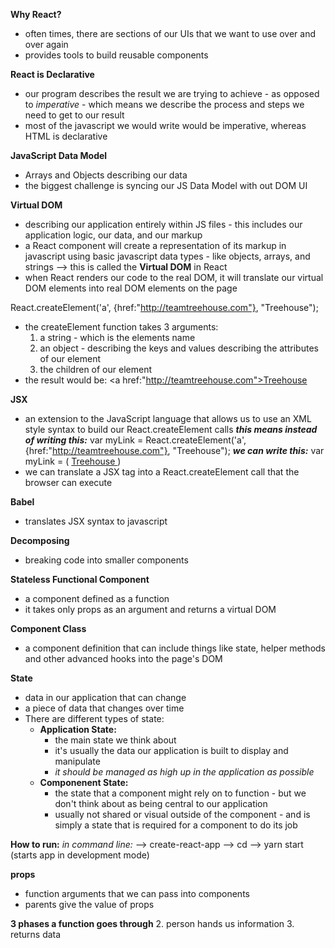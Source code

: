 __Why React?__
* often times, there are sections of our UIs that we want to use over and over again
* provides tools to build reusable components

__React is Declarative__
* our program describes the result we are trying to achieve - as opposed to _imperative_ - which means we describe the process and steps we need to get to our result
* most of the javascript we would write would be imperative, whereas HTML is declarative

__JavaScript Data Model__
* Arrays and Objects describing our data
* the biggest challenge is syncing our JS Data Model with out DOM UI

__Virtual DOM__
* describing our application entirely within JS files - this includes our application logic, our data, and our markup
* a React component will create a representation of its markup in javascript using basic javascript data types - like objects, arrays, and strings --> this is called the __Virtual DOM__ in React
* when React renders our code to the real DOM, it will translate our virtual DOM elements into real DOM elements on the page

React.createElement('a', {href:"http://teamtreehouse.com"}, "Treehouse");
* the createElement function takes 3 arguments:
    1. a string - which is the elements name
    2. an object - describing the keys and values describing the attributes of our element
    3. the children of our element
* the result would be:
<a href:"http://teamtreehouse.com">Treehouse</a>

__JSX__
* an extension to the JavaScript language that allows us to use an XML style syntax to build our React.createElement calls
__*this means instead of writing this:*__
    var myLink = React.createElement('a', {href:"http://teamtreehouse.com"}, "Treehouse");
__*we can write this:*__
    var myLink = (
        <a href="https://teamtreehouse.com">
        Treehouse
        </a>
    )    
* we can translate a JSX tag into a React.createElement call that the browser can execute

__Babel__
* translates JSX syntax to javascript

__Decomposing__
* breaking code into smaller components

__Stateless Functional Component__
* a component defined as a function
* it takes only props as an argument and returns a virtual DOM

__Component Class__
* a component definition that can include things like state, helper methods and other advanced hooks into the page's DOM

__State__
* data in our application that can change
* a piece of data that changes over time
* There are different types of state:
    * __Application State:__
        * the main state we think about
        * it's usually the data our application is built to display and manipulate
        * _it should be managed as high up in the application as possible_
    * __Componenent State:__
        * the state that a component might rely on to function - but we don't think about as being central to our application
        * usually not shared or visual outside of the component - and is simply a state that is required for a component to do its job

__How to run:__
_in command line:_
    --> create-react-app <name-of-project>
    --> cd <name-of-project>
    --> yarn start (starts app in development mode)

__props__
* function arguments that we can pass into components
* parents give the value of props

__3 phases a function goes through__
2. person hands us information
3. returns data

